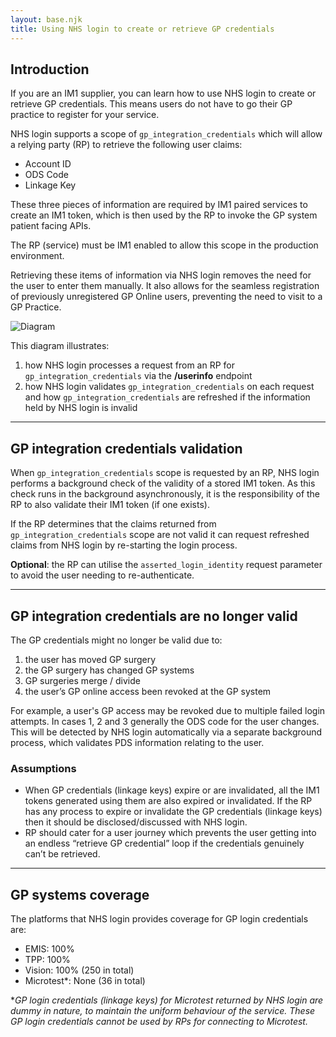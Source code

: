 ```yaml
---
layout: base.njk
title: Using NHS login to create or retrieve GP credentials
---
```


## Introduction

If you are an IM1 supplier, you can learn how to use NHS login to create or retrieve GP credentials. This means users do not have to go their GP practice to register for your service.

NHS login supports a scope of `gp_integration_credentials` which will allow a relying party (RP) to retrieve the following user claims:

- Account ID
- ODS Code
- Linkage Key

These three pieces of information are required by IM1 paired services to create an IM1 token, which is then used by the RP to invoke the GP system patient facing APIs. 

The RP (service) must be IM1 enabled to allow this scope in the production environment. 

Retrieving these items of information via NHS login removes the need for the user to enter them manually. It also allows for the seamless registration of previously unregistered GP Online users, preventing the need to visit to a GP Practice.

![Diagram](nhslogin/images/gp-credentials-diagram.png)

This diagram illustrates:
1. how NHS login processes a request from an RP for `gp_integration_credentials` via the **/userinfo** endpoint
2. how NHS login validates `gp_integration_credentials` on each request and how `gp_integration_credentials` are refreshed if the information held by NHS login is invalid

---

## GP integration credentials validation

When `gp_integration_credentials` scope is requested by an RP, NHS login performs a background check of the validity of a stored IM1 token. As this check runs in the background asynchronously, it is the responsibility of the RP to also validate their IM1 token (if one exists).

If the RP determines that the claims returned from `gp_integration_credentials` scope are not valid it can request refreshed claims from NHS login by re-starting the login process.

**Optional**: the RP can utilise the `asserted_login_identity` request parameter to avoid the user needing to re-authenticate.

---

## GP integration credentials are no longer valid

The GP credentials might no longer be valid due to:

1. the user has moved GP surgery
2. the GP surgery has changed GP systems
3. GP surgeries merge / divide
4. the user’s GP online access been revoked at the GP system

For example, a user's GP access may be revoked due to multiple failed login attempts. In cases 1, 2 and 3 generally the ODS code for the user changes. This will be detected by NHS login automatically via a separate background process, which validates PDS information relating to the user.

### Assumptions

- When GP credentials (linkage keys) expire or are invalidated, all the IM1 tokens generated using them are also expired or invalidated. If the RP has any process to expire or invalidate the GP credentials (linkage keys) then it should be disclosed/discussed with NHS login.
- RP should cater for a user journey which prevents the user getting into an endless “retrieve GP credential” loop if the credentials genuinely can’t be retrieved.

---

## GP systems coverage

The platforms that NHS login provides coverage for GP login credentials are:

- EMIS: 100%
- TPP: 100%
- Vision: 100% (250 in total)
- Microtest*: None (36 in total)

**GP login credentials (linkage keys) for Microtest returned by NHS login are dummy in nature, to maintain the uniform behaviour of the service. These GP login credentials cannot be used by RPs for connecting to Microtest.*
